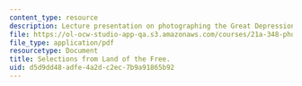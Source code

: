 ```yaml
---
content_type: resource
description: Lecture presentation on photographing the Great Depression.
file: https://ol-ocw-studio-app-qa.s3.amazonaws.com/courses/21a-348-photography-and-truth-spring-2008/d5d9dd48adfe4a2dc2ec7b9a91865b92_MIT21A_348S08_landfree.pdf
file_type: application/pdf
resourcetype: Document
title: Selections from Land of the Free.
uid: d5d9dd48-adfe-4a2d-c2ec-7b9a91865b92
---
```

